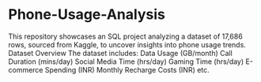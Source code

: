 # Phone-Usage-Analysis
This repository showcases an SQL project analyzing a dataset of 17,686 rows, sourced from Kaggle, to uncover insights into phone usage trends.  Dataset Overview The dataset includes:  Data Usage (GB/month) Call Duration (mins/day) Social Media Time (hrs/day) Gaming Time (hrs/day) E-commerce Spending (INR) Monthly Recharge Costs (INR) etc.
